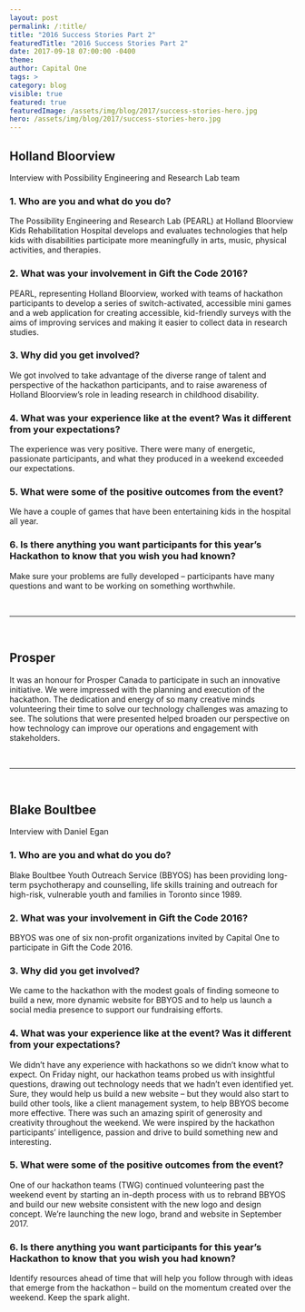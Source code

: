 ```yaml
---
layout: post
permalink: /:title/
title: "2016 Success Stories Part 2"
featuredTitle: "2016 Success Stories Part 2"
date: 2017-09-18 07:00:00 -0400
theme:
author: Capital One
tags: >
category: blog
visible: true
featured: true
featuredImage: /assets/img/blog/2017/success-stories-hero.jpg
hero: /assets/img/blog/2017/success-stories-hero.jpg
---
```


## Holland Bloorview
Interview with Possibility Engineering and Research Lab team
<br />

### 1. Who are you and what do you do?

The Possibility Engineering and Research Lab (PEARL) at Holland Bloorview Kids Rehabilitation Hospital develops and evaluates technologies that help kids with disabilities participate more meaningfully in arts, music, physical activities, and therapies.

### 2. What was your involvement in Gift the Code 2016?

PEARL, representing Holland Bloorview, worked with teams of hackathon participants to develop a series of switch-activated, accessible mini games and a web application for creating accessible, kid-friendly surveys with the aims of improving services and making it easier to collect data in research studies.    

### 3. Why did you get involved?

We got involved to take advantage of the diverse range of talent and perspective of the hackathon participants, and to raise awareness of Holland Bloorview’s role in leading research in childhood disability.    

### 4. What was your experience like at the event? Was it different from your expectations?

The experience was very positive. There were many of energetic, passionate participants, and what they produced in a weekend exceeded our expectations.    

### 5. What were some of the positive outcomes from the event?

We have a couple of games that have been entertaining kids in the hospital all year.    

### 6. Is there anything you want participants for this year’s Hackathon to know that you wish you had known?

Make sure your problems are fully developed – participants have many questions and want to be working on something worthwhile.

<br />
<hr />
<br />

## Prosper

It was an honour for Prosper Canada to participate in such an innovative initiative. We were impressed with the planning and execution of the hackathon. The dedication and energy of so many creative minds volunteering their time to solve our technology challenges was amazing to see. The solutions that were presented helped broaden our perspective on how technology can improve our operations and engagement with stakeholders.

<br />
<hr />
<br />

## Blake Boultbee
Interview with Daniel Egan
<br />

### 1. Who are you and what do you do?

Blake Boultbee Youth Outreach Service (BBYOS) has been providing long-term psychotherapy and counselling, life skills training and outreach for high-risk, vulnerable youth and families in Toronto since 1989.

### 2. What was your involvement in Gift the Code 2016?

BBYOS was one of six non-profit organizations invited by Capital One to participate in Gift the Code 2016.

### 3. Why did you get involved?

We came to the hackathon with the modest goals of finding someone to build a new, more dynamic website for BBYOS and to help us launch a social media presence to support our fundraising efforts.

### 4. What was your experience like at the event? Was it different from your expectations?

We didn’t have any experience with hackathons so we didn’t know what to expect. On Friday night, our hackathon teams probed us with insightful questions, drawing out technology needs that we hadn’t even identified yet. Sure, they would help us build a new website – but they would also start to build other tools, like a client management system, to help BBYOS become more effective.
There was such an amazing spirit of generosity and creativity throughout the weekend. We were inspired by the hackathon participants’ intelligence, passion and drive to build something new and interesting.

### 5. What were some of the positive outcomes from the event?

One of our hackathon teams (TWG) continued volunteering past the weekend event by starting an in-depth process with us to rebrand BBYOS and build our new website consistent with the new logo and design concept. We’re launching the new logo, brand and website in September 2017.  

### 6. Is there anything you want participants for this year’s Hackathon to know that you wish you had known?

Identify resources ahead of time that will help you follow through with ideas that emerge from the hackathon – build on the momentum created over the weekend. Keep the spark alight.
